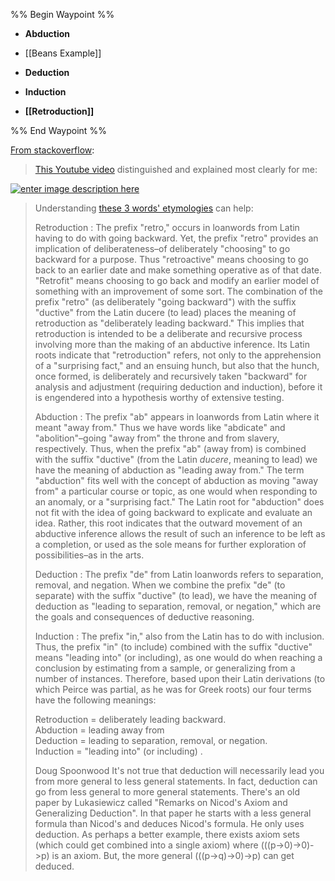 %% Begin Waypoint %%
- **Abduction**

- [[Beans Example]]
- **Deduction**

- **Induction**

- **[[Retroduction]]**

%% End Waypoint %%

[From stackoverflow](https://math.stackexchange.com/posts/2126985/timeline):
> [This Youtube video](https://www.youtube.com/watch?v=-nn3XMoPC7s) distinguished and explained most clearly for me:
> 
[![enter image description here](https://i.stack.imgur.com/s8VJy.png)](https://i.stack.imgur.com/s8VJy.png)
> Understanding [these 3 words' etymologies](http://www.digitalpeirce.fee.unicamp.br/p-abachi.htm.) can help:
> 
> Retroduction :
> The prefix "retro," occurs in loanwords from Latin having to do with going backward. Yet, the prefix "retro" provides an implication of deliberateness–of deliberately "choosing" to go backward for a purpose. Thus "retroactive" means choosing to go back to an earlier date and make something operative as of that date. "Retrofit" means choosing to go back and modify an earlier model of something with an improvement of some sort. The combination of the prefix "retro" (as deliberately "going backward") with the suffix "ductive" from the Latin ducere (to lead) places the meaning of retroduction as "deliberately leading backward." This implies that retroduction is intended to be a deliberate and recursive process involving more than the making of an abductive inference. Its Latin roots indicate that "retroduction" refers, not only to the apprehension of a "surprising fact," and an ensuing hunch, but also that the hunch, once formed, is deliberately and recursively taken "backward" for analysis and adjustment (requiring deduction and induction), before it is engendered into a hypothesis worthy of extensive testing.
> 
> Abduction :
> The prefix "ab" appears in loanwords from Latin where it meant "away from." Thus we have words like "abdicate" and "abolition"–going "away from" the throne and from slavery, respectively. Thus, when the prefix "ab" (away from) is combined with the suffix "ductive" (from the Latin _ducere_, meaning to lead) we have the meaning of abduction as "leading away from." The term "abduction" fits well with the concept of abduction as moving "away from" a particular course or topic, as one would when responding to an anomaly, or a "surprising fact." The Latin root for "abduction" does not fit with the idea of going backward to explicate and evaluate an idea. Rather, this root indicates that the outward movement of an abductive inference allows the result of such an inference to be left as a completion, or used as the sole means for further exploration of possibilities–as in the arts.
> 
> Deduction :
> The prefix "de" from Latin loanwords refers to separation, removal, and negation. When we combine the prefix "de" (to separate) with the suffix "ductive" (to lead), we have the meaning of deduction as "leading to separation, removal, or negation," which are the goals and consequences of deductive reasoning.
> 
> Induction :
> The prefix "in," also from the Latin has to do with inclusion. Thus, the prefix "in" (to include) combined with the suffix "ductive" means "leading into" (or including), as one would do when reaching a conclusion by estimating from a sample, or generalizing from a number of instances.
> Therefore, based upon their Latin derivations (to which Peirce was partial, as he was for Greek roots) our four terms have the following meanings:
> 
> Retroduction = deliberately leading backward.  
> Abduction = leading away from  
> Deduction = leading to separation, removal, or negation.  
> Induction = "leading into" (or including) .
> 
> Doug Spoonwood
> It's not true that deduction will necessarily lead you from more general to less general statements. In fact, deduction can go from less general to more general statements. There's an old paper by Lukasiewicz called "Remarks on Nicod's Axiom and Generalizing Deduction". In that paper he starts with a less general formula than Nicod's and deduces Nicod's formula. He only uses deduction. As perhaps a better example, there exists axiom sets (which could get combined into a single axiom) where (((p->0)->0)->p) is an axiom. But, the more general (((p->q)->0)->p) can get deduced.
